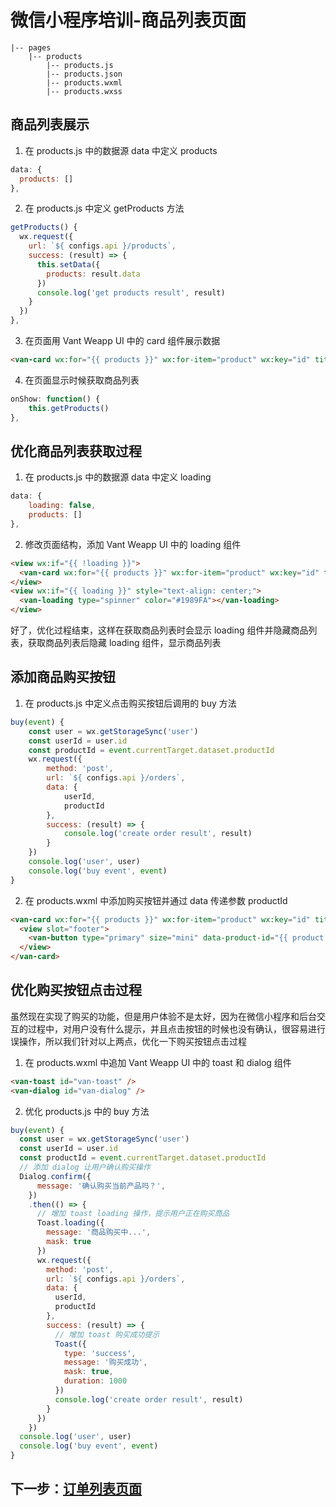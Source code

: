 # 微信小程序培训-商品列表页面

```
|-- pages
    |-- products
        |-- products.js
        |-- products.json
        |-- products.wxml
        |-- products.wxss
```

## 商品列表展示
1. 在 products.js 中的数据源 data 中定义 products
```js
data: {
  products: []
},
```
2. 在 products.js 中定义 getProducts 方法
```js
getProducts() {
  wx.request({
    url: `${ configs.api }/products`,
    success: (result) => {
      this.setData({
        products: result.data
      })
      console.log('get products result', result)
    }
  })
},
```
3. 在页面用 Vant Weapp UI 中的 card 组件展示数据
```html
<van-card wx:for="{{ products }}" wx:for-item="product" wx:key="id" title="{{ product.name }}" desc="{{ product.description }}" thumb="{{ product.thumb }}" price="{{ product.price }}"></van-card>
```
4. 在页面显示时候获取商品列表
```js
onShow: function() {
    this.getProducts()
},
```

## 优化商品列表获取过程
1. 在 products.js 中的数据源 data 中定义 loading
```js
data: {
    loading: false,
    products: []
},
```
2. 修改页面结构，添加 Vant Weapp UI 中的 loading 组件
```html
<view wx:if="{{ !loading }}">
  <van-card wx:for="{{ products }}" wx:for-item="product" wx:key="id" title="{{ product.name }}" desc="{{ product.description }}" thumb="{{ product.thumb }}" price="{{ product.price }}"></van-card>
</view>
<view wx:if="{{ loading }}" style="text-align: center;">
  <van-loading type="spinner" color="#1989FA"></van-loading>
</view>
```
好了，优化过程结束，这样在获取商品列表时会显示 loading 组件并隐藏商品列表，获取商品列表后隐藏 loading 组件，显示商品列表

## 添加商品购买按钮
1. 在 products.js 中定义点击购买按钮后调用的 buy 方法
```js
buy(event) {
    const user = wx.getStorageSync('user')
    const userId = user.id
    const productId = event.currentTarget.dataset.productId
    wx.request({
        method: 'post',
        url: `${ configs.api }/orders`,
        data: {
            userId,
            productId
        },
        success: (result) => {
            console.log('create order result', result)
        }
    })
    console.log('user', user)
    console.log('buy event', event)
}
```
2. 在 products.wxml 中添加购买按钮并通过 data 传递参数 productId
```html
<van-card wx:for="{{ products }}" wx:for-item="product" wx:key="id" title="{{ product.name }}" desc="{{ product.description }}" thumb="{{ product.thumb }}" price="{{ product.price }}">
  <view slot="footer">
    <van-button type="primary" size="mini" data-product-id="{{ product.id }}" bind:tap="buy">购买</van-button>
  </view>
</van-card>
```

## 优化购买按钮点击过程
虽然现在实现了购买的功能，但是用户体验不是太好，因为在微信小程序和后台交互的过程中，对用户没有什么提示，并且点击按钮的时候也没有确认，很容易进行误操作，所以我们针对以上两点，优化一下购买按钮点击过程
1. 在 products.wxml 中追加 Vant Weapp UI 中的 toast 和 dialog 组件
```html
<van-toast id="van-toast" />
<van-dialog id="van-dialog" />
```
2. 优化 products.js 中的 buy 方法
```js
buy(event) {
  const user = wx.getStorageSync('user')
  const userId = user.id
  const productId = event.currentTarget.dataset.productId
  // 添加 dialog 让用户确认购买操作  
  Dialog.confirm({
      message: '确认购买当前产品吗？',
    })
    .then(() => {
      // 增加 toast loading 操作，提示用户正在购买商品
      Toast.loading({
        message: '商品购买中...',
        mask: true
      })
      wx.request({
        method: 'post',
        url: `${ configs.api }/orders`,
        data: {
          userId,
          productId
        },
        success: (result) => {
          // 增加 toast 购买成功提示
          Toast({
            type: 'success',
            message: '购买成功',
            mask: true,
            duration: 1000
          })
          console.log('create order result', result)
        }
      })
    })
  console.log('user', user)
  console.log('buy event', event)
}
```

## 下一步：[订单列表页面](./4.orders-page.md "订单列表页面")